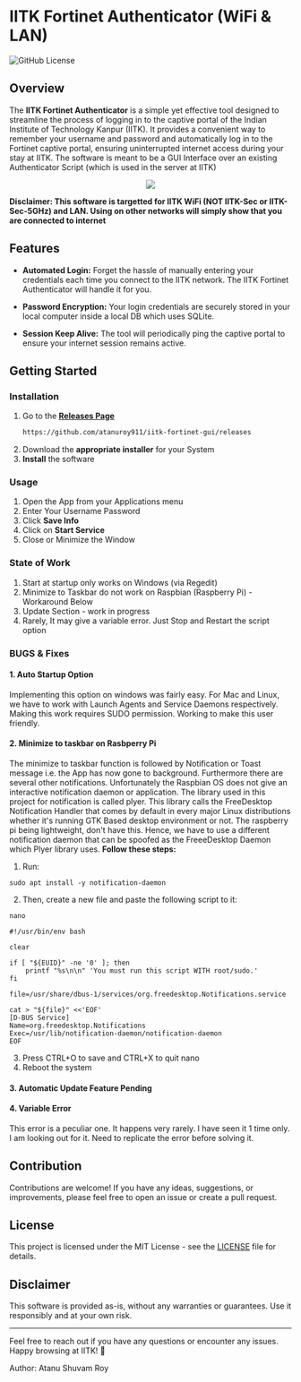 # IITK Fortinet Authenticator (WiFi & LAN)

![GitHub License](https://img.shields.io/badge/license-MIT-blue.svg)

## Overview

The **IITK Fortinet Authenticator** is a simple yet effective tool designed to streamline the process of logging in to the captive portal of the Indian Institute of Technology Kanpur (IITK). It provides a convenient way to remember your username and password and automatically log in to the Fortinet captive portal, ensuring uninterrupted internet access during your stay at IITK. The software is meant to be a GUI Interface over an existing Authenticator Script (which is used in the server at IITK) 

<p align="center">
  <img src="https://i.ibb.co/XtdH150/image.png">
</p>

**Disclaimer: This software is targetted for IITK WiFi (NOT IITK-Sec or IITK-Sec-5GHz) and LAN. Using on other networks will simply show that you are connected to internet**

## Features

- **Automated Login:** Forget the hassle of manually entering your credentials each time you connect to the IITK network. The IITK Fortinet Authenticator will handle it for you.

- **Password Encryption:** Your login credentials are securely stored in your local computer inside a local DB which uses SQLite.

- **Session Keep Alive:** The tool will periodically ping the captive portal to ensure your internet session remains active.

## Getting Started

### Installation

1. Go to the **[Releases Page](https://github.com/atanuroy911/iitk-fortinet-gui/releases)**
   ```bash
   https://github.com/atanuroy911/iitk-fortinet-gui/releases
   ```
2. Download the **appropriate installer** for your System
3. **Install** the software

### Usage

1. Open the App from your Applications menu
2. Enter Your Username Password
3. Click **Save Info**
4. Click on **Start Service**
5. Close or Minimize the Window

### State of Work
1. Start at startup only works on Windows (via Regedit)
2. Minimize to Taskbar do not work on Raspbian (Raspberry Pi) - Workaround Below
3. Update Section - work in progress
4. Rarely, It may give a variable error. Just Stop and Restart the script option

### BUGS & Fixes
#### 1. Auto Startup Option
Implementing this option on windows was fairly easy. For Mac and Linux, we have to work with Launch Agents and Service Daemons respectively. Making this work requires SUDO permission. Working to make this user friendly.

#### 2. Minimize to taskbar on Rasbperry Pi
The minimize to taskbar function is followed by Notification or Toast message i.e. the App has now gone to background. Furthermore there are several other notifications. Unfortunately the Raspbian OS does not give an interactive notification daemon or application. The library used in this project for notification is called plyer. This library calls the FreeDesktop Notification Handler that comes by default in every major Linux distributions whether it's running GTK Based desktop environment or not. The raspberry pi being lightweight, don't have this. Hence, we have to use a different notification daemon that can be spoofed as the FreeeDesktop Daemon which Plyer library uses. 
**Follow these steps:**
1. Run:
```shell
sudo apt install -y notification-daemon
```
2. Then, create a new file and paste the following script to it:
```shell
nano
```
```shell
#!/usr/bin/env bash

clear

if [ "${EUID}" -ne '0' ]; then
    printf "%s\n\n" 'You must run this script WITH root/sudo.'
fi

file=/usr/share/dbus-1/services/org.freedesktop.Notifications.service

cat > "${file}" <<'EOF'
[D-BUS Service]
Name=org.freedesktop.Notifications
Exec=/usr/lib/notification-daemon/notification-daemon
EOF
```
3. Press CTRL+O to save and CTRL+X to quit nano
4. Reboot the system

#### 3. Automatic Update Feature Pending
#### 4. Variable Error
This error is a peculiar one. It happens very rarely. I have seen it 1 time only. I am looking out for it. Need to replicate the error before solving it.

## Contribution

Contributions are welcome! If you have any ideas, suggestions, or improvements, please feel free to open an issue or create a pull request.

## License

This project is licensed under the MIT License - see the [LICENSE](LICENSE) file for details.

## Disclaimer

This software is provided as-is, without any warranties or guarantees. Use it responsibly and at your own risk.

---

Feel free to reach out if you have any questions or encounter any issues. Happy browsing at IITK! 🚀

Author: Atanu Shuvam Roy
